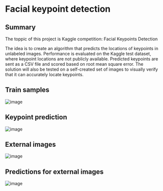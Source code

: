 # Facial keypoint detection

## Summary
The toppic of this project is Kaggle competition: Facial Keypoints Detection

The idea is to create an algorithm that predicts the locations of keypoints in unlabeled images.
Performance is evaluated on the Kaggle test dataset, where keypoint locations are not publicly available. Predicted keypoints are sent as a CSV file and scored based on root mean square error.
The solution will also be tested on a self-created set of images to visually verify that it can accurately locate keypoints.


## Train samples

![image](https://drive.google.com/uc?export=view&id=12BaVhUw_xe8t-UUbk8ohZacnzVMifN8V)


## Keypoint prediction 

![image](https://drive.google.com/file/d/1YxP0AVPjwzlurnukcEN6MeBcTKaVMLDx/view?usp=sharing)

## External images

![image](https://drive.google.com/file/d/1weSMsSpfl2NqvlBQuOFWscjyeEB0fqWN/view?usp=sharing)

## Predictions for external images

![image](https://drive.google.com/file/d/1h39ql8lfaWWg1Aj1NybBjRTI6d2YDZjy/view?usp=sharing)
